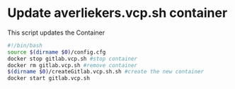 # Update averliekers.vcp.sh container
This script updates the Container

```` bash
#!/bin/bash
source $(dirname $0)/config.cfg
docker stop gitlab.vcp.sh #stop container
docker rm gitlab.vcp.sh #remove container
$(dirname $0)/createGitlab.vcp.sh.sh #create the new container
docker start gitlab.vcp.sh

````
